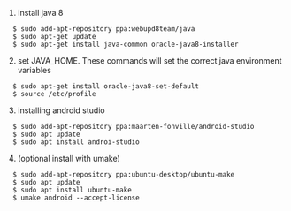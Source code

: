 1. install java 8 
  ```
    $ sudo add-apt-repository ppa:webupd8team/java
    $ sudo apt-get update
    $ sudo apt-get install java-common oracle-java8-installer
  ```
2. set JAVA_HOME. These commands will set the correct java environment variables
  ```
    $ sudo apt-get install oracle-java8-set-default
    $ source /etc/profile
  ```
3. installing android studio 
  ```
    $ sudo add-apt-repository ppa:maarten-fonville/android-studio
    $ sudo apt update
    $ sudo apt install androi-studio
  ```
4. (optional install with umake)
  ```
    $ sudo add-apt-repository ppa:ubuntu-desktop/ubuntu-make
    $ sudo apt update
    $ sudo apt install ubuntu-make
    $ umake android --accept-license
  ```